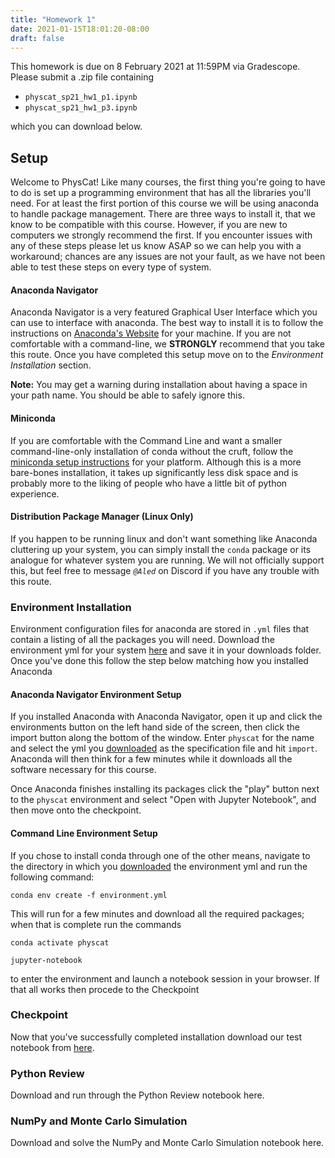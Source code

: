 ```yaml
---
title: "Homework 1"
date: 2021-01-15T18:01:20-08:00
draft: false
---
```


This homework is due on 8 February 2021 at 11:59PM via Gradescope. Please submit a .zip file containing

- `physcat_sp21_hw1_p1.ipynb`
- `physcat_sp21_hw1_p3.ipynb`

which you can download below.

## Setup

Welcome to PhysCat! Like many courses, the first thing you're going to have to do is set up a programming environment that has all the libraries you'll need. For at least the first portion of this course we will be using anaconda to handle package management. There are three ways to install it, that we know to be compatible with this course. However, if you are new to computers we strongly recommend the first. If you encounter issues with any of these steps please let us know ASAP so we can help you with a workaround; chances are any issues are not your fault, as we have not been able to test these steps on every type of system.

#### Anaconda Navigator

Anaconda Navigator is a very featured Graphical User Interface which you can use to interface with anaconda. The best way to install it is to follow the instructions on [Anaconda's Website](https://docs.anaconda.com/anaconda/install/) for your machine. If you are not comfortable with a command-line, we **STRONGLY** recommend that you take this route. Once you have completed this setup move on to the *Environment Installation* section.

**Note:** You may get a warning during installation about having a space in your path name. You should be able to safely ignore this.

#### Miniconda

If you are comfortable with the Command Line and want a smaller command-line-only installation of conda without the cruft, follow the [miniconda setup instructions](https://docs.conda.io/en/latest/miniconda.html) for your platform. Although this is a more bare-bones installation, it takes up significantly less disk space and is probably more to the liking of people who have a little bit of python experience.

#### Distribution Package Manager (Linux Only)

If you happen to be running linux and don't want something like Anaconda cluttering up your system, you can simply install the `conda` package or its analogue for whatever system you are running. We will not officially support this, but feel free to message *`@Aled`* on Discord if you have any trouble with this route.

### Environment Installation

Environment configuration files for anaconda are stored in `.yml` files that contain a listing of all the packages you will need. Download the environment yml for your system [here](http://spooky.ld-cd.net/physcat/environment.yml) and save it in your downloads folder.
Once you've done this follow the step below matching how you installed Anaconda

#### Anaconda Navigator Environment Setup

If you installed Anaconda with Anaconda Navigator, open it up and click the environments button on the left hand side of the screen, then click the import button along the bottom of the window. Enter `physcat` for the name and select the yml you [downloaded](http://spooky.ld-cd.net/physcat/environment.yml) as the specification file and hit `import`. Anaconda will then think for a few minutes while it downloads all the software necessary for this course.

Once Anaconda finishes installing its packages click the "play" button next to the `physcat` environment and select "Open with Jupyter Notebook", and then move onto the checkpoint.

#### Command Line Environment Setup

If you chose to install conda through one of the other means, navigate to the directory in which you [downloaded](http://spooky.ld-cd.net/physcat/environment.yml) the environment yml and run the following command:

```shell
conda env create -f environment.yml
```

This will run for a few minutes and download all the required packages; when that is complete run the commands

```shell
conda activate physcat

jupyter-notebook
```

to enter the environment and launch a notebook session in your browser. If that all works then procede to the Checkpoint

### Checkpoint

Now that you've successfully completed installation download our test notebook from [here](http://spooky.ld-cd.net/physcat/hw1-p1.ipynb).

### Python Review

Download and run through the Python Review notebook here.

### NumPy and Monte Carlo Simulation

Download and solve the NumPy and Monte Carlo Simulation notebook here.